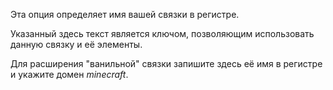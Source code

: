Эта опция определяет имя вашей связки в регистре.

Указанный здесь текст является ключом, позволяющим использовать данную связку и её элементы.

Для расширения "ванильной" связки запишите здесь её имя в регистре и укажите домен _minecraft_.
